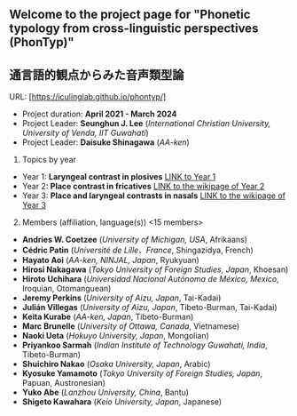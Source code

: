 ## Welcome to the project page for "Phonetic typology from cross-linguistic perspectives (PhonTyp)"
## 通言語的観点からみた音声類型論

URL: [https://iculinglab.github.io/phontyp/]
  
- Project duration: **April 2021 - March 2024** 
- Project Leader: **Seunghun J. Lee** (_International Christian University, University of Venda, IIT Guwahati_) 
- Project Leader: **Daisuke Shinagawa** (_AA-ken_) 

1. Topics by year
  - Year 1: **Laryngeal contrast in plosives** 
            [LINK to Year 1](https://iculinglab.github.io/phontyp/year1.md)
  - Year 2: **Place contrast in fricatives**
            [LINK to the wikipage of Year 2](https://github.com/ICULingLab/phontyp/wiki/Year-2:-Place-contrast-in-fricatives)
  - Year 3: **Place and laryngeal contrasts in nasals**
            [LINK to the wikipage of Year 3](https://github.com/ICULingLab/phontyp/wiki/Year-3:-Place-and-laryngeal-contrasts-in-nasals)

2. Members (affiliation, language(s)) <15 members>
  - **Andries W. Coetzee** (_University of Michigan, USA_, Afrikaans)
  - **Cédric Patin** (_Université de Lille、France_, Shingazidya, French)
  - **Hayato Aoi** (_AA-ken, NINJAL, Japan_, Ryukyuan)
  - **Hirosi Nakagawa** (_Tokyo University of Foreign Studies, Japan_, Khoesan)
  - **Hiroto Uchihara** (_Universidad Nacional Autónoma de México, Mexico_, Iroquian, Otomanguean)
  - **Jeremy Perkins** (_University of Aizu, Japan_, Tai-Kadai)
  - **Julián Villegas** (_University of Aizu, Japan_, Tibeto-Burman, Tai-Kadai)
  - **Keita Kurabe** (_AA-ken, Japan_, Tibeto-Burman)  
  - **Marc Brunelle** (_University of Ottawa, Canada_, Vietnamese)
  - **Naoki Ueta** (_Hokuyo University, Japan_, Mongolian)
  - **Priyankoo Sarmah** (_Indian Institute of Technology Guwahati, India_, Tibeto-Burman)
  - **Shuichiro Nakao** (_Osaka University, Japan_, Arabic)
  - **Kyosuke Yamamoto** (_Tokyo University of Foreign Studies, Japan_, Papuan, Austronesian)
  - **Yuko Abe** (_Lanzhou University, China_, Bantu)
  - **Shigeto Kawahara** (_Keio University, Japan_, Japanese)



